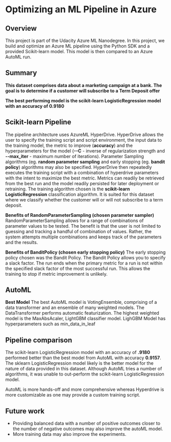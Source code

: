 # Optimizing an ML Pipeline in Azure

## Overview
This project is part of the Udacity Azure ML Nanodegree.
In this project, we build and optimize an Azure ML pipeline using the Python SDK and a provided Scikit-learn model.
This model is then compared to an Azure AutoML run.

## Summary
**This dataset comprises data about a marketing campaign at a bank. The goal is to determine
if a customer will subscribe to a Term Deposit offer**

**The best performing model is the scikit-learn LogisticRegression model with an accuracy of 0.9180**

## Scikit-learn Pipeline
The pipeline architecture uses AzureML HyperDrive. HyperDrive allows the user to specify the training script and script environment, the input data to the training model, the metric to improve (**accuracy**) and the hyperparameters for the model (**--C** - inverse of regularization strength and **--max_iter** - maximum number of iterations). Parameter Sampling algorithms (eg. **random parameter sampling** and early stopping  (eg. **bandit policy**) algorithms may also be specified. HyperDrive then repeatedly executes the training script with a combination of hyperdrive parameters with the intent to maximize the best metric. Metrics can readily be retrieved from the best run and the model readily persisted for later deployment or retraining. The training algorithm chosen is the **scikit-learn LogisticRegression** classification algorithm. It is suited for this dataset where we classify whether the customer will or will not subscribe to a term deposit.

**Benefits of RandomParameterSampling (chosen parameter sampler)**
RandomParameterSampling allows for a range of combinations of parameter values to be tested. The benefit is that the user is not limited to guessing and tracking a handful of combination of values. Rather, the system attempts multiple combinations and keeps track of the parameters and the results.

**Benefits of BanditPolicy (chosen early stopping policy)**
The early stopping policy chosen was the Bandit Policy. The Bandit Policy allows you to specify a slack factor. The run ends when the primary metric for a run
is not within the specified slack factor of the most successful run. This allows the training to stop if metric improvement is unlikely.

## AutoML
**Best Model**
The best AutoML model is VotingEnsemble, comprising of a data transformer and an ensemble of many weighted models. The DataTransformer performs automatic featurization. The highest weighted model is the MaxAbsAcaler, LightGBM classifier model. LighGBM Model has hyperparameters such as min_data_in_leaf

## Pipeline comparison
The scikit-learn LogisticRegression model with an accuracy of **.9180** performed better than the best model from AutoML with accuracy **0.9157**. The sklearn LogisticRegression model likely is the better model for the nature of data provided in this dataset. Although AutoML tries a number of algorithms, it was unable to out-perform the scikit-learn LogisticRegression model. 

AutoML is more hands-off and more comprehensive whereas Hyperdrive is more customizable as one may provide a custom training script.

## Future work
* Providing balanced data with a number of positive outcomes closer to the number of negative outcomes may also improve the autoML model.
* More training data may also improve the experiments.
